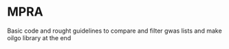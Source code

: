 # MPRA
Basic code and rought guidelines to compare and filter gwas lists and make oilgo library at the end 
